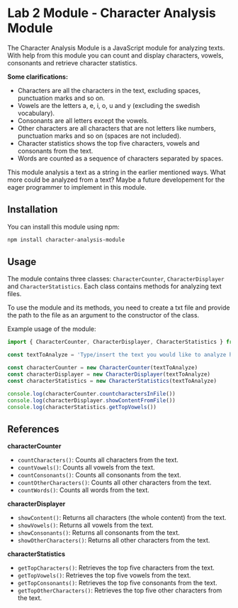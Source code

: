 # Lab 2 Module - Character Analysis Module

The Character Analysis Module is a JavaScript module for analyzing texts. With help from this module you can count and display characters, vowels, consonants and retrieve character statistics. 

**Some clarifications:**
- Characters are all the characters in the text, excluding spaces, punctuation marks and so on. 
- Vowels are the letters a, e, i, o, u and y (excluding the swedish vocabulary). 
- Consonants are all letters except the vowels. 
- Other characters are all characters that are not letters like numbers, punctuation marks and so on (spaces are not included).
- Character statistics shows the top five characters, vowels and consonants from the text.
- Words are counted as a sequence of characters separated by spaces.

This module analysis a text as a string in the earlier mentioned ways. What more could be analyzed from a text? Maybe a future developement for the eager programmer to implement in this module.

## Installation

You can install this module using npm:

```bash
npm install character-analysis-module
```

## Usage

The module contains three classes: `CharacterCounter`, `CharacterDisplayer` and `CharacterStatistics`. Each class contains methods for analyzing text files. 

To use the module and its methods, you need to create a txt file and provide the path to the file as an argument to the constructor of the class.

Example usage of the module:

```javascript
import { CharacterCounter, CharacterDisplayer, CharacterStatistics } from 'character-analysis-module'

const textToAnalyze = 'Type/insert the text you would like to analyze here!' // Use absolute path

const characterCounter = new CharacterCounter(textToAnalyze)
const characterDisplayer = new CharacterDisplayer(textToAnalyze)
const characterStatistics = new CharacterStatistics(textToAnalyze)

console.log(characterCounter.countcharactersInFile())
console.log(characterDisplayer.showContentFromFile())
console.log(characterStatistics.getTopVowels())

```

## References

**characterCounter**
- `countCharacters()`: Counts all characters from the text.
- `countVowels()`: Counts all vowels from the text.
- `countConsonants()`: Counts all consonants from the text.
- `countOtherCharacters()`: Counts all other characters from the text.
- `countWords()`: Counts all words from the text.

**characterDisplayer**
- `showContent()`: Returns all characters (the whole content) from the text.
- `showVowels()`: Returns all vowels from the text.
- `showConsonants()`: Returns all consonants from the text.
- `showOtherCharacters()`: Returns all other characters from the text.

**characterStatistics**
- `getTopCharacters()`: Retrieves the top five characters from the text.
- `getTopVowels()`: Retrieves the top five vowels from the text.
- `getTopConsonants()`: Retrieves the top five consonants from the text.
- `getTopOtherCharacters()`: Retrieves the top five other characters from the text.
